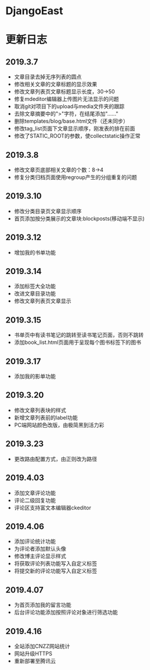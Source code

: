 # DjangoEast
# 更新日志
## 2019.3.7
- 文章目录去掉无序列表的圆点
- 修改相关文章的文章标题的显示效果
- 修改文章列表页文章标题显示长度，30→50
- 修复mdeditor编辑器上传图片无法显示的问题
- 取消git对项目下的upload与media文件夹的跟踪
- 去除文章摘要中的">"字符，在结尾添加"......"
- 删除templates/blog/base.html文件（还未同步）
- 修改tag_list页面下文章显示顺序，刚发表的排在前面
- 修改了STATIC_ROOT的参数，使collectstatic操作正常

## 2019.3.8
- 修改文章页底部相关文章的个数：8→4
- 修复分类归档页面使用regroup产生的分组重复的问题

## 2019.3.10
- 修改分类目录页文章显示顺序
- 首页添加按分类展示的文章块:blockposts(移动端不显示)

## 2019.3.12
- 增加我的书单功能

## 2019.3.14
- 添加标签大全功能
- 改进文章目录功能
- 修改文章列表页文章显示

## 2019.3.15
- 书单页中有读书笔记的跳转至读书笔记页面，否则不跳转
- 添加book_list.html页面用于呈现每个图书标签下的图书

## 2019.3.17
- 添加我的影单功能

## 2019.3.20
- 修改文章列表块的样式
- 新增文章列表前的label功能
- PC端网站颜色改版，由极简黑到活力彩

## 2019.3.23
- 更改路由配置方式，由正则改为路径

## 2019.4.03
- 添加文章评论功能
- 评论二级回复功能
- 评论区支持富文本编辑器ckeditor

## 2019.4.06
- 添加评论统计功能
- 为评论者添加默认头像
- 修改博主评论显示样式
- 将获取评论列表功能写入自定义标签
- 将提交新的评论功能写入自定义标签

## 2019.4.07
- 为首页添加我的留言功能
- 后台评论功能添加按照评论对象进行筛选功能

## 2019.4.16
- 全站添加CNZZ网站统计
- 网站升级HTTPS
- 重新部署至腾讯云